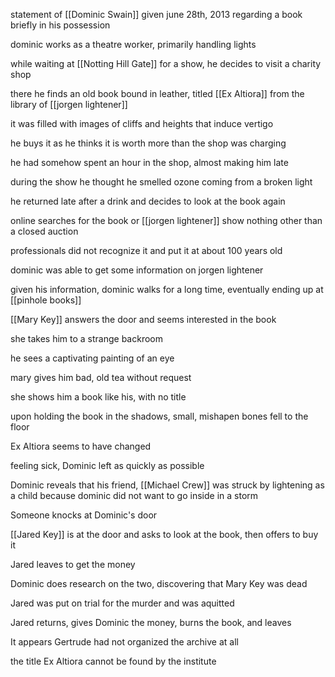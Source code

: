 statement of [[Dominic Swain]] given june 28th, 2013 regarding a book briefly in his possession

dominic works as a theatre worker, primarily handling lights

while waiting at [[Notting Hill Gate]] for a show, he decides to visit a charity shop

there he finds an old book bound in leather, titled [[Ex Altiora]] from the library of [[jorgen lightener]] 

it was filled with images of cliffs and heights that induce vertigo

he buys it as he thinks it is worth more than the shop was charging

he had somehow spent an hour in the shop, almost making him late

during the show he thought he smelled ozone coming from a broken light

he returned late after a drink and decides to look at the book again

online searches for the book or [[jorgen lightener]] show nothing other than a closed auction

professionals did not recognize it and put it at about 100 years old

dominic was able to get some information on jorgen lightener

given his information, dominic walks for a long time, eventually ending up at [[pinhole books]]

[[Mary Key]] answers the door and seems interested in the book

she takes him to a strange backroom

he sees a captivating painting of an eye

mary gives him bad, old tea without request

she shows him a book like his, with no title

upon holding the book in the shadows, small, mishapen bones fell to the floor

Ex Altiora seems to have changed

feeling sick, Dominic left as quickly as possible

Dominic reveals that his friend, [[Michael Crew]] was struck by lightening as a child because dominic did not want to go inside in a storm

Someone knocks at Dominic's door

[[Jared Key]] is at the door and asks to look at the book, then offers to buy it

Jared leaves to get the money

Dominic does research on the two, discovering that Mary Key was dead

Jared was put on trial for the murder and was aquitted

Jared returns, gives Dominic the money, burns the book, and leaves

It appears Gertrude had not organized the archive at all

the title Ex Altiora cannot be found by the institute
